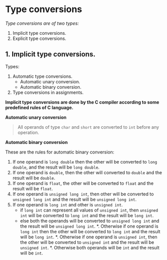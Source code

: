 # Type conversions

_Type conversions are of two types:_

1. Implicit type conversions.
2. Explicit type conversions.


## 1. Implicit type conversions.

Types:

1. Automatic type conversions.
	* Automatic unary conversion.
	* Automatic binary conversion.
2. Type conversions in assignments.


**Implicit type conversions are done by the C compiler according to some predefined rules of C language.**


**Automatic unary conversion**

> All operands of type `char` and `short` are converted to `int` before any operation.


**Automatic binary conversion**

These are the rules for automatic binary conversion:

1. If one operand is `long double` then the other will be converted to `long double`, and the result will be `long double`.
2. If one operand is `double`, then the other will converted to `double` and the result will be `double`.
3. If one operand is `float`, the other will be converted to `float` and the result will be `float`.
4. If one operand is `unsigned long int`, then other will be converted to `unsigned long int` and the result will be `unsigned long int`.
5. If one operand is `long int` and other is `unsigned int`.
	* if `long int` can represent all values of `unsigned int`, then `unsigned int` will be converted to `long int` and the result will be `long int`.
	* else both the operands will be converted to `unsigned long int` and the result will be `unsigned long int`.
	*. Otherwise if one operand is `long int` then the other will be converted to `long int` and the result will be `long int`.
	*. Otherwise if one operand is `unsigned int`, then the other will be converted to `unsigned int` and the result will be `unsigned int`.
	*. Otherwise both operands will be `int` and the result will be `int`.
